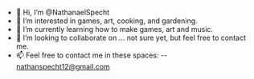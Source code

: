 - 👋 Hi, I’m @NathanaelSpecht
- 👀 I’m interested in games, art, cooking, and gardening.
- 🌱 I’m currently learning how to make games, art and music.
- 💞️ I’m looking to collaborate on ... not sure yet, but feel free to contact me.
- 📫 Feel free to contact me in these spaces:
-- nathanspecht12@gmail.com

<!---
NathanaelSpecht/NathanaelSpecht is a ✨ special ✨ repository because its `README.md` (this file) 
appears on your GitHub profile. You can click the Preview link to take a look at your changes.
--->
